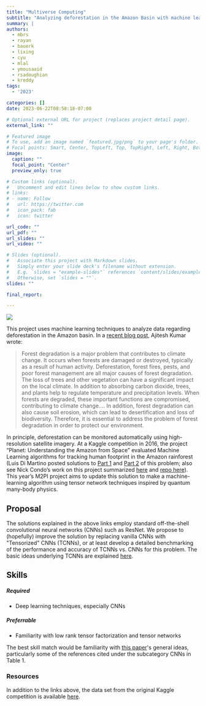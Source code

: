 ```yaml
---
title: "Multiverse Computing"
subtitle: "Analyzing deforestation in the Amazon Basin with machine learning"
summary: |
authors:
  - mbrs
  - rayan
  - bauerk
  - lixing
  - cyu
  - mlal
  - ymousaaid
  - rsadoughian
  - kreddy
tags:
  - '2023'

categories: []
date: 2023-06-22T08:58:18-07:00

# Optional external URL for project (replaces project detail page).
external_link: ""

# Featured image
# To use, add an image named `featured.jpg/png` to your page's folder.
# Focal points: Smart, Center, TopLeft, Top, TopRight, Left, Right, BottomLeft, Bottom, BottomRight.
image:
  caption: ""
  focal_point: "Center"
  preview_only: true

# Custom links (optional).
#   Uncomment and edit lines below to show custom links.
# links:
# - name: Follow
#   url: https://twitter.com
#   icon_pack: fab
#   icon: twitter

url_code: ""
url_pdf: ""
url_slides: ""
url_video: ""

# Slides (optional).
#   Associate this project with Markdown slides.
#   Simply enter your slide deck's filename without extension.
#   E.g. `slides = "example-slides"` references `content/slides/example-slides.md`.
#   Otherwise, set `slides = ""`.
slides: ""

final_report:

---
```

![](MultiverseLogo.png)

This project uses machine learning techniques to analyze data regarding
deforestation in the Amazon basin.  In a [recent blog
post](https://vitalflux.com/machine-learning-use-cases-climate-change/#Forest_degradation),
Ajitesh Kumar wrote:

> Forest degradation is a major problem that contributes to
climate change.  It occurs when forests are damaged or destroyed, typically as a
result of human activity.  Deforestation, forest fires, pests, and poor forest
management are all major causes of forest degradation.  The loss of trees and
other vegetation can have a significant impact on the local climate.  In
addition to absorbing carbon dioxide, trees, and plants help to regulate
temperature and precipitation levels.  When forests are degraded, these
important functions are compromised, contributing to climate change…. In
addition, forest degradation can also cause soil erosion, which can lead to
desertification and loss of biodiversity.  Therefore, it is essential to address
the problem of forest degradation in order to protect our environment.

In principle, deforestation can be monitored automatically using high-resolution
satellite imagery.  At a Kaggle competition in 2016, the project “Planet:
Understanding the Amazon from Space” evaluated Machine Learning algorithms for
tracking human footprint in the Amazon rainforest (Luis Di Martino posted
solutions to [Part
1](https://medium.com/digital-sense-ai/monitoring-deforestation-with-open-data-and-machine-learning-part-1-24d29c346752)
and [Part
2](https://medium.com/digital-sense-ai/monitoring-deforestation-with-open-data-and-machine-learning-part-2-c1be298c574b)
of this problem; also see Nick Condo’s work on this project summarized
[here](https://towardsdatascience.com/understanding-the-amazon-rainforest-with-deep-learning-732bfb2eca6e)
and [repo here](https://github.com/ncondo/amazon-from-space)).  This year’s M2PI
project aims to update this solution to make a machine-learning algorithm using
tensor network techniques inspired by quantum many-body physics.

## Proposal
The solutions explained in the above links employ standard off-the-shell
convolutional neural networks (CNNs) such as ResNet. We propose to (hopefully)
improve the solution by replacing vanilla CNNs with "Tensorized" CNNs (TCNNs),
or at least develop a detailed benchmarking of the performance and accuracy of
TCNNs vs. CNNs for this problem. The basic ideas underlying TCNNs are explained
[here](https://arxiv.org/abs/2107.03436).

## Skills
##### Required
  * Deep learning techniques, especially CNNs
##### Preferrable
  * Familiarity with low rank tensor factorization and tensor networks

The best skill match would be familiarity with [this
paper](https://arxiv.org/pdf/2302.09019.pdf)'s general ideas,
particularly some of the references cited under the subcategory CNNs in Table 1. 

### Resources
In addition to the links above, the data set from the original Kaggle
competition is available
[here](https://www.kaggle.com/competitions/planet-understanding-the-amazon-from-space/data).
